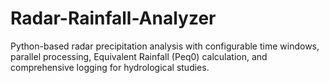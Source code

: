 # Radar-Rainfall-Analyzer
Python-based radar precipitation analysis with configurable time windows, parallel processing, Equivalent Rainfall (Peq0) calculation, and comprehensive logging for hydrological studies.
